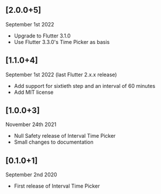 ## [2.0.0+5]
September 1st 2022

* Upgrade to Flutter 3.1.0
* Use Flutter 3.3.0's Time Picker as basis


## [1.1.0+4]
September 1st 2022 (last Flutter 2.x.x release)

* Add support for sixtieth step and an interval of 60 minutes
* Add MIT license


## [1.0.0+3]
November 24th 2021
* Null Safety release of Interval Time Picker
* Small changes to documentation


## [0.1.0+1]
September 2nd 2020

* First release of Interval Time Picker
